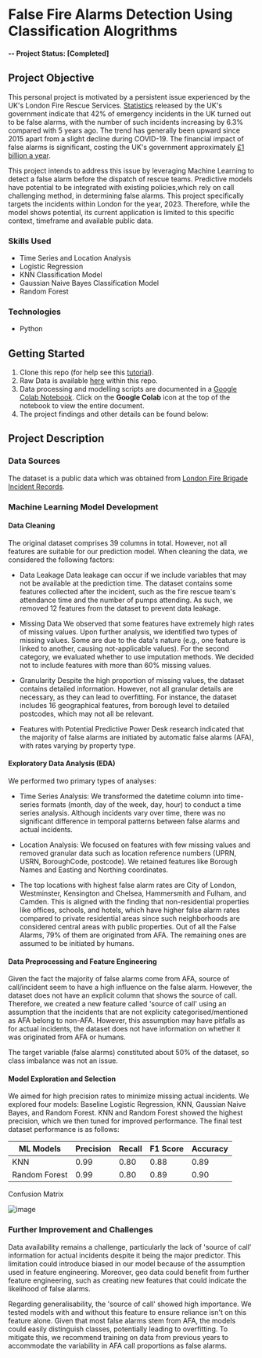 # False Fire Alarms Detection Using Classification Alogrithms

#### -- Project Status: [Completed]

## Project Objective
This personal project is motivated by a persistent issue experienced by the UK's London Fire Rescue Services. [Statistics](https://www.gov.uk/government/statistics/fire-and-rescue-incident-statistics-year-ending-september-2023/fire-and-rescue-incident-statistics-england-year-ending-september-2023#:~:text=1%20show%20that%20of%20the,accounted%20for%2034%25%20of%20incidents.) released by the UK's government indicate that 42% of emergency incidents in the UK turned out to be false alarms, with the number of such incidents increasing by 6.3% compared with 5 years ago. The trend has generally been upward since 2015 apart from a slight decline during COVID-19. The financial impact of false alarms is significant, costing the UK's government approximately [£1 billion a year](https://source.thenbs.com/case-study/false-fire-alarms-continue-to-cost-the-uk/6jFXdjTXcyYL3rynNL2xDJ/7qvzyVn7VbyMdFXcLEiYPV).

This project intends to address this issue by leveraging Machine Learning to detect a false alarm before the dispatch of rescue teams. Predictive models have potential to be integrated with existing policies,which rely on call challenging method, in determining false alarms. This project specifically targets the incidents within London for the year, 2023. Therefore, while the model shows potential, its current application is limited to this specific context, timeframe and available public data.

### Skills Used
* Time Series and Location Analysis
* Logistic Regression
* KNN Classification Model
* Gaussian Naive Bayes Classification Model
* Random Forest

### Technologies
* Python 

## Getting Started

1. Clone this repo (for help see this [tutorial](https://help.github.com/articles/cloning-a-repository/)).
2. Raw Data is available [here](https://github.com/khinydnlin/false_fire_alarms_detection/blob/main/dataset.zip) within this repo.   
3. Data processing and modelling scripts are documented in a [Google Colab Notebook](https://github.com/khinydnlin/portfolio/blob/main/False%20Fire%20Alarms%20Detection%20(London%20Fire%20Brigade)/%20False%20Fire%20Alarms%20Detection.ipynb). Click on the **Google Colab** icon at the top of the notebook to view the entire document.
4. The project findings and other details can be found below:

## Project Description

### Data Sources

The dataset is a public data which was obtained from [London Fire Brigade Incident Records](https://data.london.gov.uk/dataset/london-fire-brigade-incident-records).

### Machine Learning Model Development 

#### Data Cleaning

The original dataset comprises 39 columns in total. However, not all features are suitable for our prediction model. When cleaning the data, we considered the following factors:

- Data Leakage
Data leakage can occur if we include variables that may not be available at the prediction time. The dataset contains some features collected after the incident, such as the fire rescue team's attendance time and the number of pumps attending. As such, we removed 12 features from the dataset to prevent data leakage.

- Missing Data
We observed that some features have extremely high rates of missing values. Upon further analysis, we identified two types of missing values. Some are due to the data's nature (e.g., one feature is linked to another, causing not-applicable values). For the second category, we evaluated whether to use imputation methods. We decided not to include features with more than 60% missing values.

- Granularity
Despite the high proportion of missing values, the dataset contains detailed information. However, not all granular details are necessary, as they can lead to overfitting. For instance, the dataset includes 16 geographical features, from borough level to detailed postcodes, which may not all be relevant.

- Features with Potential Predictive Power
Desk research indicated that the majority of false alarms are initiated by automatic false alarms (AFA), with rates varying by property type.

#### Exploratory Data Analysis (EDA)
We performed two primary types of analyses:

- Time Series Analysis: We transformed the datetime column into time-series formats (month, day of the week, day, hour) to conduct a time series analysis. Although incidents vary over time, there was no significant difference in temporal patterns between false alarms and actual incidents.

- Location Analysis: We focused on features with few missing values and removed granular data such as location reference numbers (UPRN, USRN, BoroughCode, postcode). We retained features like Borough Names and Easting and Northing coordinates.

- The top locations with highest false alarm rates are City of London, Westminster, Kensington and Chelsea, Hammersmith and Fulham, and Camden. This is aligned with the finding that non-residential properties like offices, schools, and hotels, which have higher false alarm rates compared to private residential areas since such neighborhoods are considered central areas with public properties. Out of all the False Alarms, 79% of them are originated from AFA. The remaining ones are assumed to be initiated by humans.

#### Data Preprocessing and Feature Engineering
Given the fact the majority of false alarms come from AFA, source of call/incident seem to have a high influence on the false alarm. However, the dataset does not have an explicit column that shows the source of call. Therefore, we created a new feature called 'source  of call' using an assumption that the incidents that are not explicity categorised/mentioned as AFA belong to non-AFA. However, this assumption may have pitfalls as for actual incidents, the dataset does not have information on whether it was originated from AFA or humans.

The target variable (false alarms) constituted about 50% of the dataset, so class imbalance was not an issue.

#### Model Exploration and Selection
We aimed for high precision rates to minimize missing actual incidents. We explored four models: Baseline Logistic Regression, KNN, Gaussian Naive Bayes, and Random Forest. KNN and Random Forest showed the highest precision, which we then tuned for improved performance. The final test dataset performance is as follows:

| ML Models           | Precision  | Recall    | F1 Score  | Accuracy |
|---------------------|------------|-----------|-----------|----------|
|KNN                  | 0.99       | 0.80      | 0.88      | 0.89     |
|Random Forest        | 0.99       | 0.80      | 0.89      | 0.90     |

Confusion Matrix

![image](https://github.com/khinydnlin/portfolio/assets/145341635/aa87f862-ecd9-40ca-a530-2c322dbf2f62)

### Further Improvement and Challenges

Data availability remains a challenge, particularly the lack of 'source of call' information for actual incidents despite it being the major predictor. This limitation could introduce biased in our model because of the assumption used in feature engineering. Moreover, geo data could benefit from further feature engineering, such as creating new features that could indicate the likelihood of false alarms.

Regarding generalisability, the 'source of call' showed high importance. We tested models with and without this feature to ensure reliance isn't on this feature alone. Given that most false alarms stem from AFA, the models could easily distinguish classes, potentially leading to overfitting. To mitigate this, we recommend training on data from previous years to accommodate the variability in AFA call proportions as false alarms.



